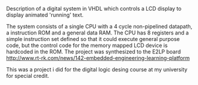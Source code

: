 Description of a digital system in VHDL which controls a LCD display to display animated 'running' text. 

The system consists of a single CPU with a 4 cycle non-pipelined datapath, a instruction ROM and a general data RAM.
The CPU has 8 registers and a simple instruction set defined so that it could execute general purpose code, but 
the control code for the memory mapped LCD device is hardcoded in the ROM. The project was synthesized to the E2LP board http://www.rt-rk.com/news/142-embedded-engineering-learning-platform

This was a project i did for the digital logic desing course at my university for special credit. 


